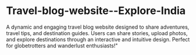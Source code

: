# Travel-blog-website--Explore-India
A dynamic and engaging travel blog website designed to share adventures, travel tips, and destination guides.  Users can share stories, upload photos, and explore destinations through an interactive and intuitive design. Perfect for globetrotters and wanderlust enthusiasts!"
